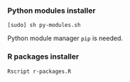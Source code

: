 ### Python modules installer

```
[sudo] sh py-modules.sh
```
Python module manager `pip` is needed.


### R packages installer

```
Rscript r-packages.R
```

